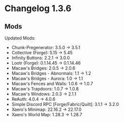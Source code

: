 # Changelog 1.3.6

## Mods
Updated Mods:
- Chunk-Pregenerator: 3.5.0 -> 3.5.1
- Collective (Forge): 5.15 -> 5.45
- Infinity Buttons: 2.2.1 -> 3.0.0
- Lootr (Forge): 0.1.14.45 -> 0.1.14.46
- Macaw's Bridges: 2.0.5 -> 2.0.6
- Macaw's Bridges - Abnormals: 1.1 -> 1.2
- Macaw's Bridges - Aurora: 1.0 -> 1.1
- Macaw's Fences and Walls: 1.0.6 -> 1.0.7
- Macaw's Trapdoors: 1.0.7 -> 1.0.8
- Macaw's Windows: 2.0.3 -> 2.1.1
- ReAuth: 4.0.4 -> 4.0.6
- Simple Discord RPC [Forge/Fabric/Quilt]: 3.1.1 -> 3.2.0
- Xaero's Minimap: 22.16.2 -> 22.17.0
- Xaero's World Map: 1.28.3 -> 1.28.7
